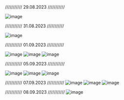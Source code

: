 /////////// 29.08.2023 ///////////

![image](https://github.com/user-attachments/assets/b0cfafce-6262-419a-9f2b-9bf0f8b57029)

/////////// 31.08.2023 ///////////

![image](https://github.com/user-attachments/assets/cabf315d-1174-4925-b649-e44c2ac71ee7)

/////////// 01.09.2023 ///////////

![image](https://github.com/user-attachments/assets/66cc5ff7-c836-4546-a355-7415c0db0bba)
![image](https://github.com/user-attachments/assets/adc352a9-e9ea-46e7-83e6-1855a7a17478)
![image](https://github.com/user-attachments/assets/d54cfea3-3394-4a70-a5a5-bcc77853e452)

/////////// 05.09.2023 ///////////

![image](https://github.com/user-attachments/assets/c9411741-ad12-4af8-aa56-7960fba7128e)
![image](https://github.com/user-attachments/assets/f4156010-5f85-4725-bcd0-0abd474f8b0f)
![image](https://github.com/user-attachments/assets/fbf59b24-fd27-4e22-9cb0-43e748a609c6)

/////////// 07.09.2023 ///////////
![image](https://github.com/user-attachments/assets/c1293c79-d7fa-4da7-8c71-60d9a491157e)
![image](https://github.com/user-attachments/assets/b3561bb2-a94c-40d8-91f9-6ecda36623e3)
![image](https://github.com/user-attachments/assets/568d675a-4273-4596-bf04-5b9839eb2ad9)

/////////// 08.09.2023 ///////////
![image](https://github.com/user-attachments/assets/f35a379a-8801-4496-ac92-1ba2530804fc)
